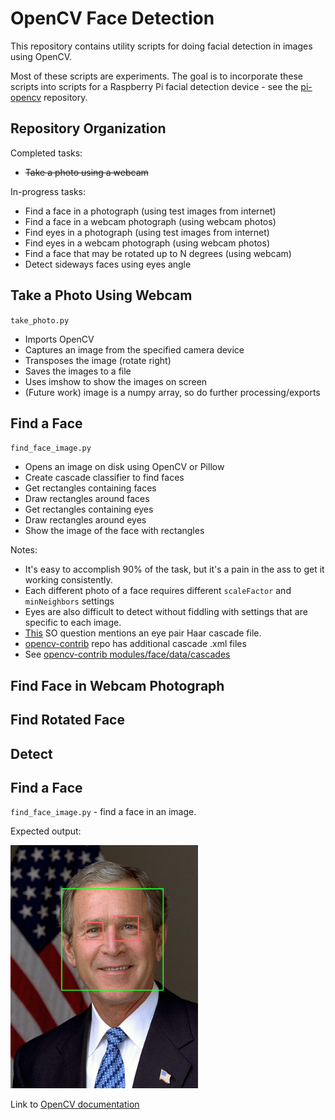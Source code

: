 # OpenCV Face Detection

This repository contains utility scripts for doing facial detection in images using OpenCV.

Most of these scripts are experiments. The goal is to incorporate these scripts
into scripts for a Raspberry Pi facial detection device - see the [pi-opencv](https://github.com/charlesreid1-raspberry-pi/pi-opencv) 
repository.

## Repository Organization

Completed tasks:
* <s>Take a photo using a webcam</s>

In-progress tasks:
* Find a face in a photograph (using test images from internet)
* Find a face in a webcam photograph (using webcam photos)
* Find eyes in a photograph (using test images from internet)
* Find eyes in a webcam photograph (using webcam photos)
* Find a face that may be rotated up to N degrees (using webcam)
* Detect sideways faces using eyes angle

## Take a Photo Using Webcam

`take_photo.py`
* Imports OpenCV
* Captures an image from the specified camera device
* Transposes the image (rotate right)
* Saves the images to a file
* Uses imshow to show the images on screen
* (Future work) image is a numpy array, so do further processing/exports

## Find a Face

`find_face_image.py`
* Opens an image on disk using OpenCV or Pillow
* Create cascade classifier to find faces
* Get rectangles containing faces
* Draw rectangles around faces
* Get rectangles containing eyes
* Draw rectangles around eyes
* Show the image of the face with rectangles

Notes:
* It's easy to accomplish 90% of the task, but it's a pain in the ass to get it working consistently.
* Each different photo of a face requires different `scaleFactor` and `minNeighbors` settings
* Eyes are also difficult to detect without fiddling with settings that are specific to each image.
* [This](https://stackoverflow.com/questions/16128637/opencv-haarlike-eye-detection#16131846) SO question mentions an eye pair Haar cascade file.
* [opencv-contrib](https://github.com/opencv/opencv_contrib) repo has additional cascade .xml files
* See [opencv-contrib modules/face/data/cascades](https://github.com/opencv/opencv_contrib/tree/master/modules/face/data/cascades)

## Find Face in Webcam Photograph

## Find Rotated Face

## Detect 





## Find a Face

`find_face_image.py` - find a face in an image.

Expected output:

<img src="output.png" width="300px" alt="Expected output from facial recognition script applied to image of George W Bush"/>

Link to [OpenCV documentation](https://docs.opencv.org/master/d7/d8b/tutorial_py_face_detection.html)
